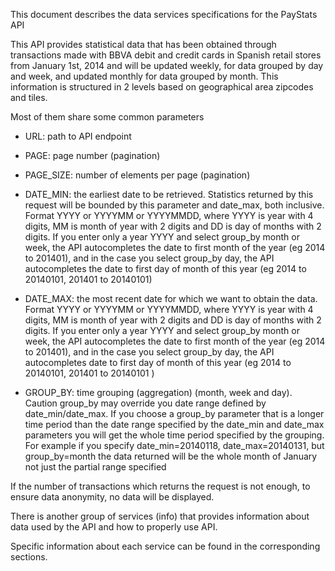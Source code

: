 This document describes the data services specifications for the PayStats API


This API provides statistical data that has been obtained through transactions made with BBVA debit and credit cards in Spanish retail stores  from January 1st, 2014 and will be updated weekly, for data grouped by day and week, and updated monthly for data grouped by month. This information is structured in 2  levels based on geographical area zipcodes and tiles.

Most of them share some common parameters

- URL: path to API endpoint

- PAGE: page number (pagination)

- PAGE_SIZE: number of elements per page (pagination)

- DATE_MIN: the earliest date to be retrieved. Statistics returned by this request will be bounded by this parameter and date_max, both inclusive. Format YYYY or YYYYMM or YYYYMMDD, where YYYY is year with 4 digits, MM is month of year with 2 digits and DD is day of months with 2 digits. If you enter only a year YYYY and select group_by month or week, the API autocompletes the date to first month of the year (eg 2014 to 201401), and in the case you select group_by day, the API autocompletes the date to first day of month of this year (eg 2014 to 20140101, 201401 to 20140101)

- DATE_MAX: the most recent  date for which we want to obtain the data. Format YYYY or YYYYMM or YYYYMMDD, where YYYY is year with 4 digits, MM is month of year with 2 digits and DD is day of months with 2 digits. If you enter only a year YYYY and select group_by month or week, the API autocompletes the date to first month of the year (eg 2014 to 201401), and in the case you select group_by day, the API autocompletes date to first day of month of this year (eg 2014 to 20140101, 201401 to 20140101 )

- GROUP_BY: time grouping (aggregation) (month, week and day). Caution group_by may override you date range defined by date_min/date_max. If you choose a group_by parameter that is a longer time period than the date range specified by the date_min and date_max parameters you will get the whole time period specified by the grouping. For example if you specify date_min=20140118, date_max=20140131, but group_by=month the data returned will be the whole month of January not just the partial range specified

If the number of transactions which returns the request is not enough, to ensure data anonymity, no data will be displayed.

There is another group of services (info) that provides information about data used by the API and how to properly use API.

Specific information about each service can be found in the corresponding sections.

